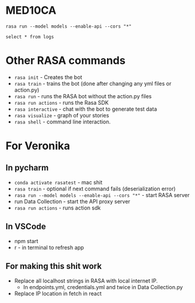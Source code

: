 # MED10CA
`rasa run --model models --enable-api --cors "*"`

`select * from logs`


# Other RASA commands
- `rasa init` - Creates the bot
- `rasa train` - trains the bot (done after changing any yml files or action.py)
- `rasa run` - runs the RASA bot without the action.py files
- `rasa run actions` - runs the Rasa SDK
- `rasa interactive` - chat with the bot to generate test data
- `rasa visualize` - graph of your stories
- `rasa shell` - command line interaction.


# For Veronika
## In pycharm
- `conda activate rasatest` - mac shit
- `rasa train` - optional if next command fails (deserialization error)
- `rasa run --model models --enable-api --cors "*"` - start RASA server
- run Data Collection - start the API proxy server
- `rasa run actions` - runs action sdk

## In VSCode
- npm start
- r - in terminal to refresh app

## For making this shit work
- Replace all localhost strings in RASA with local internet IP.
  - In endpoints.yml, credentials.yml and twice in Data Collection.py
- Replace IP location in fetch in react